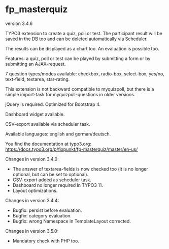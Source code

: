 # fp_masterquiz

version 3.4.6

TYPO3 extension to create a quiz, poll or test. The participant result will be saved in the DB too and can be deleted automatically via Scheduler.

The results can be displayed as a chart too. An evaluation is possible too.

Features: a quiz, poll or test can be played by submitting a form or by submitting an AJAX-request.

7 question types/modes available: checkbox, radio-box, select-box, yes/no, text-field, textarea, star-rating.

This extension is not backward compatible to myquizpoll, but there is a simple import-task for myquizpoll-questions in older versions.

jQuery is required. Optimized for Bootstrap 4.

Dashboard widget available.

CSV-export available via scheduler task.

Available languages: english and german/deutsch.

You find the documentation at typo3.org: https://docs.typo3.org/p/fixpunkt/fp-masterquiz/master/en-us/


Changes in version 3.4.0:
- The answer of textarea-fields is now checked too (it is no longer optional, but can be set to optional).
- CSV-export added as scheduler task.
- Dashboard no longer required in TYPO3 11.
- Layout optimizations.

Changes in version 3.4.4:
- Bugfix: persist before evaluation.
- Bugfix: category evaluation.
- Bugfix: wrong Namespace in TemplateLayout corrected.

Changes in version 3.5.0:
- Mandatory check with PHP too.